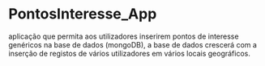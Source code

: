 # PontosInteresse_App
 aplicação que permita aos utilizadores inserirem pontos de interesse genéricos na base de dados (mongoDB), a base de dados crescerá com a inserção de registos de vários utilizadores em vários locais geográficos.

